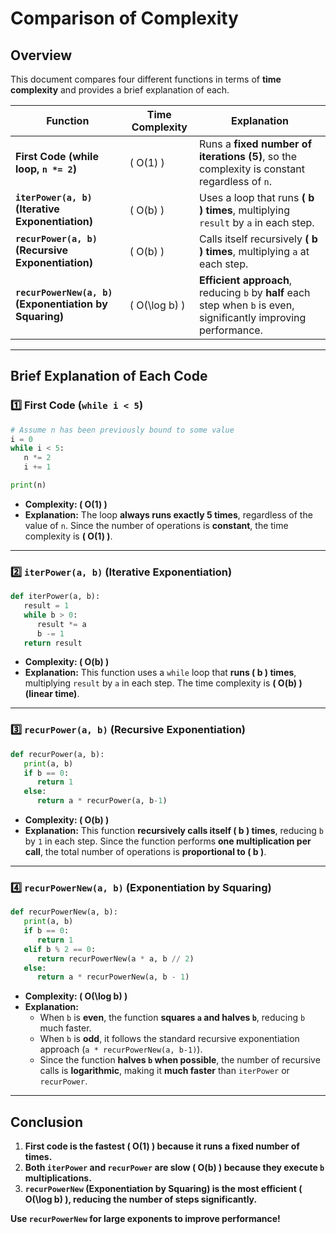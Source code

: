 # **Comparison of Complexity**

## **Overview**

This document compares four different functions in terms of **time complexity** and provides a brief explanation of each.

| Function | Time Complexity | Explanation |
|----------|---------------|-------------|
| **First Code (while loop, `n *= 2`)** | \( O(1) \) | Runs a **fixed number of iterations (5)**, so the complexity is constant regardless of `n`. |
| **`iterPower(a, b)` (Iterative Exponentiation)** | \( O(b) \) | Uses a loop that runs **\( b \) times**, multiplying `result` by `a` in each step. |
| **`recurPower(a, b)` (Recursive Exponentiation)** | \( O(b) \) | Calls itself recursively **\( b \) times**, multiplying `a` at each step. |
| **`recurPowerNew(a, b)` (Exponentiation by Squaring)** | \( O(\log b) \) | **Efficient approach**, reducing `b` by **half** each step when `b` is even, significantly improving performance. |

---

## **Brief Explanation of Each Code**

### **1️⃣ First Code (`while i < 5`)**

```python
# Assume n has been previously bound to some value 
i = 0
while i < 5:
   n *= 2
   i += 1

print(n)
```

- **Complexity: \( O(1) \)**
- **Explanation:** The loop **always runs exactly 5 times**, regardless of the value of `n`. Since the number of operations is **constant**, the time complexity is **\( O(1) \)**.

---

### **2️⃣ `iterPower(a, b)` (Iterative Exponentiation)**

```python
def iterPower(a, b):
   result = 1
   while b > 0:
      result *= a
      b -= 1
   return result
```

- **Complexity: \( O(b) \)**
- **Explanation:** This function uses a `while` loop that **runs \( b \) times**, multiplying `result` by `a` in each step. The time complexity is **\( O(b) \) (linear time)**.

---

### **3️⃣ `recurPower(a, b)` (Recursive Exponentiation)**

```python
def recurPower(a, b):
   print(a, b)
   if b == 0:
      return 1
   else:
      return a * recurPower(a, b-1)
```

- **Complexity: \( O(b) \)**
- **Explanation:** This function **recursively calls itself \( b \) times**, reducing `b` by `1` in each step. Since the function performs **one multiplication per call**, the total number of operations is **proportional to \( b \)**.

---

### **4️⃣ `recurPowerNew(a, b)` (Exponentiation by Squaring)**

```python
def recurPowerNew(a, b):
   print(a, b)
   if b == 0:
      return 1
   elif b % 2 == 0:
      return recurPowerNew(a * a, b // 2)
   else:
      return a * recurPowerNew(a, b - 1)
```

- **Complexity: \( O(\log b) \)**
- **Explanation:**  
  - When `b` is **even**, the function **squares `a` and halves `b`**, reducing `b` much faster.
  - When `b` is **odd**, it follows the standard recursive exponentiation approach (`a * recurPowerNew(a, b-1)`).
  - Since the function **halves `b` when possible**, the number of recursive calls is **logarithmic**, making it **much faster** than `iterPower` or `recurPower`.

---

## **Conclusion**

1. **First code is the fastest \( O(1) \) because it runs a fixed number of times.**  
2. **Both `iterPower` and `recurPower` are slow \( O(b) \) because they execute `b` multiplications.**  
3. **`recurPowerNew` (Exponentiation by Squaring) is the most efficient \( O(\log b) \), reducing the number of steps significantly.**  

**Use `recurPowerNew` for large exponents to improve performance!**
